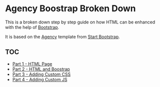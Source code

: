 # Agency Boostrap Broken Down

This is a broken down step by step guide on how HTML can be enhanced with the help of [Bootstrap](http://getbootstrap.com/).

It is based on the [Agency](http://startbootstrap.com/template-overviews/agency/) template from [Start Bootstrap](http://startbootstrap.com/).

## TOC

- [Part 1 - HTML Page](part1)
- [Part 2 - HTML and Boostrap](part2)
- [Part 3 - Adding Custom CSS](part3)
- [Part 4 - Adding Custom JS](part4)


